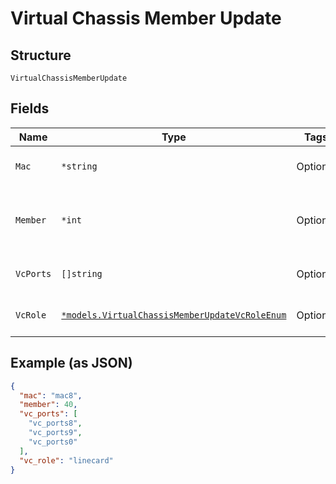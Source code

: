 
# Virtual Chassis Member Update

## Structure

`VirtualChassisMemberUpdate`

## Fields

| Name | Type | Tags | Description |
|  --- | --- | --- | --- |
| `Mac` | `*string` | Optional | Required if `op`==`add` or `op`==`preprovision`. |
| `Member` | `*int` | Optional | Required if `op`==`remove` or `op`==`preprovision`. Optional if `op`==`add` |
| `VcPorts` | `[]string` | Optional | Required if `op`==`add` or `op`==`preprovision` |
| `VcRole` | [`*models.VirtualChassisMemberUpdateVcRoleEnum`](../../doc/models/virtual-chassis-member-update-vc-role-enum.md) | Optional | Required if `op`==`add` or `op`==`preprovision` |

## Example (as JSON)

```json
{
  "mac": "mac8",
  "member": 40,
  "vc_ports": [
    "vc_ports8",
    "vc_ports9",
    "vc_ports0"
  ],
  "vc_role": "linecard"
}
```

